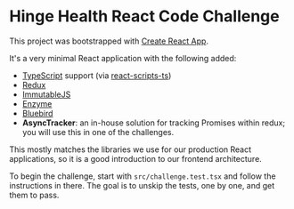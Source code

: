# Hinge Health React Code Challenge

This project was bootstrapped with [Create React App](https://github.com/facebookincubator/create-react-app).

It's a very minimal React application with the following added:

- [TypeScript](https://www.typescriptlang.org/) support (via [react-scripts-ts](https://www.npmjs.com/package/react-scripts-ts))
- [Redux](https://redux.js.org/)
- [ImmutableJS](https://facebook.github.io/immutable-js/)
- [Enzyme](http://airbnb.io/enzyme/)
- [Bluebird](http://bluebirdjs.com/)
- **AsyncTracker**: an in-house solution for tracking Promises within redux; you will use this in one
  of the challenges.

This mostly matches the libraries we use for our production React applications, so it is a good introduction to our
frontend architecture.

To begin the challenge, start with `src/challenge.test.tsx` and follow the instructions in there. The goal is to unskip
the tests, one by one, and get them to pass.
